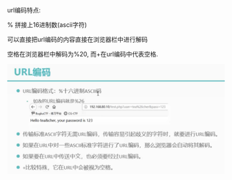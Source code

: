 url编码特点:

% 拼接上16进制数(ascii字符)

可以直接把url编码的内容直接在浏览器栏中进行解码

空格在浏览器栏中解码为%20, 而+在url编码中代表空格.

![url编码](https://github.com/rao2701482/CTF-CRPYTO-PART/blob/main/%E5%9B%BE%E7%89%87%E8%B5%84%E6%96%99/url%E7%BC%96%E7%A0%81.png)

